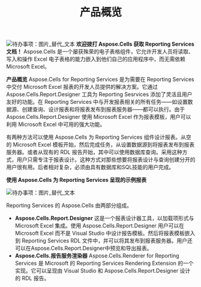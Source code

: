 ﻿---
title: 产品概览
type: docs
weight: 9
url: /zh/reportingservices/product-overview/
---
![待办事项：图片_替代_文本](product-overview_1.png)
**欢迎拨打 Aspose.Cells 获取 Reporting Services 文档！**
Aspose.Cells 是一个屡获殊荣的电子表格组件，它允许开发人员将读取、写入和操作 Excel 电子表格的能力嵌入到他们自己的应用程序中，而无需依赖 Microsoft Excel。


**产品概览**
Aspose.Cells for Reporting Services 是为需要在 Reporting Services 中交付 Microsoft Excel 报表的开发人员提供的解决方案。它通过 Aspose.Cells.Report.Designer 工具为 Reporting Sesrvices 添加了灵活且用户友好的功能。在 Reporting Services 中与开发报表相关的所有任务——如设置数据源、创建查询、设计报表和将报表发布到报表服务器——都可以执行。由于 Aspose.Cells.Report.Designer 使用 Microsoft Excel 作为报表模板，用户可以利用 Microsoft Excel 中可用的强大功能。

有两种方法可以使用 Aspose.Cells 为 Reporting Services 组件设计报表。从空的 Microsoft Excel 模板开始，然后完成任务，从设置数据源到将报表发布到报表服务器。或者从现有的 RDL 报告开始，其中可以使用数据库查询。采用这种方式，用户只需专注于报表设计。这种方式对那些想要将报表设计与查询创建分开的用户很有用。后者相对复杂，必须由具有数据库和SQL技能的用户完成。

**使用 Aspose.Cells 为 Reporting Services 呈现的示例报表** 

![待办事项：图片_替代_文本](product-overview_2.png)

Reporting Services 的 Aspose.Cells 由两部分组成。
- **Aspose.Cells.Report.Designer**
这是一个报表设计器工具，以加载项形式与 Microsoft Excel 集成。使用 Aspose.Cells.Report.Designer 用户可以在 Microsoft Excel 而不是 Visual Studio 中设计报告模板。然后将报表模板嵌入到 Reporting Services RDL 文件中，并可以将其发布到报表服务器。用户还可以在Aspose.Cells.Report.Designer中预览和导出报表。
- **Aspose.Cells.报告服务渲染器**
Aspose.Cells.Renderer for Reporting Services 是 Microsoft 的 Reporting Services Rendering Extension 的一个实现。它可以呈现由 Visual Studio 和 Aspose.Cells.Report.Designer 设计的 RDL 报告。
